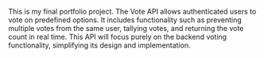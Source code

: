 This is my final portfolio project. The Vote API allows authenticated users to vote on predefined options. It includes functionality such as preventing multiple votes from the same user, tallying votes, and returning the vote count in real time. This API will focus purely on the backend voting functionality, simplifying its design and implementation.
